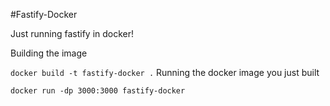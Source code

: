 #Fastify-Docker 

Just running fastify in docker!

Building the image

`
docker build -t fastify-docker .
`
Running the docker image you just built

`
docker run -dp 3000:3000 fastify-docker
`